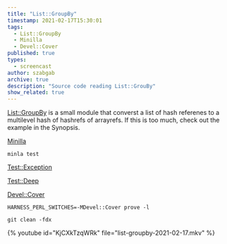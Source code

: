 ```yaml
---
title: "List::GroupBy"
timestamp: 2021-02-17T15:30:01
tags:
  - List::GroupBy
  - Minilla
  - Devel::Cover
published: true
types:
  - screencast
author: szabgab
archive: true
description: "Source code reading List::GrouBy"
show_related: true
---
```



[List::GroupBy](https://metacpan.org/pod/List::GroupBy) is a small module that converst a list of hash referenes to a multilevel hash of hashrefs of arrayrefs.
If this is too much, check out the example in the Synopsis.



[Minilla](https://metacpan.org/pod/Minilla)

```
minla test
```

[Test::Exception](https://metacpan.org/pod/Test::Exception)

[Test::Deep](https://metacpan.org/pod/Test::Deep)

[Devel::Cover](https://metacpan.org/pod/Devel::Cover)

```
HARNESS_PERL_SWITCHES=-MDevel::Cover prove -l
```


```
git clean -fdx
```

{% youtube id="KjCXkTzqWRk" file="list-groupby-2021-02-17.mkv" %}
